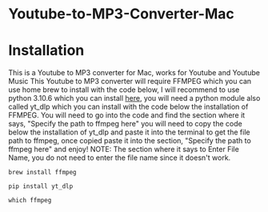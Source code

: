# Youtube-to-MP3-Converter-Mac
# Installation
This is a Youtube to MP3 converter for Mac, works for Youtube and Youtube Music
This Youtube to MP3 converter will require FFMPEG which you can use home brew to install with the code below, I will recommend to use python 3.10.6 which you can install [here](https://www.python.org/downloads/release/python-3106/), you will need a python module also called yt_dlp which you can install with the code below the installation of FFMPEG. You will need to go into the code and find the section where it says, "Specify the path to ffmpeg here" you will need to copy the code below the installation of yt_dlp and paste it into the terminal to get the file path to ffmpeg, once copied paste it into the section, "Specify the path to ffmpeg here" and enjoy!
NOTE: The section where it says to Enter File Name, you do not need to enter the file name since it doesn't work.
```
brew install ffmpeg
```
```
pip install yt_dlp
```
```
which ffmpeg
```
